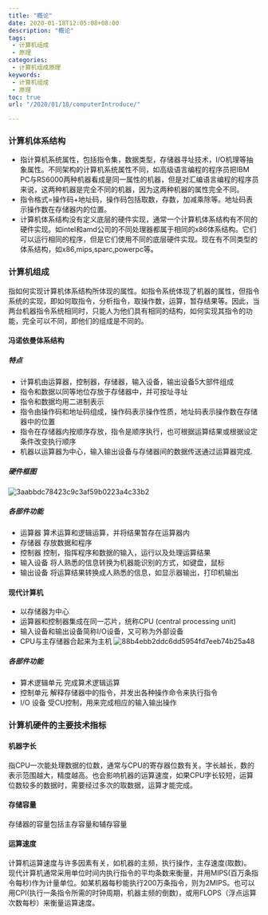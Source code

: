 ```yaml
---
title: "概论"
date: 2020-01-18T12:05:08+08:00
description: "概论"
tags:
 - 计算机组成
 - 原理
categories:
 - 计算机组成原理
keywords:
 - 计算机组成
 - 原理
toc: true
url: "/2020/01/18/computerIntroduce/"

---
```



### 计算机体系结构
* 指计算机系统属性，包括指令集，数据类型，存储器寻址技术，I/O机理等抽象属性。不同架构的计算机系统属性不同，如高级语言编程的程序员把IBM PC与RS6000两种机器看成是同一属性的机器，但是对汇编语言编程的程序员来说，这两种机器是完全不同的机器，因为这两种机器的属性完全不同。  
* 指令格式=操作码+地址码，操作码包括取数，存数，加减乘除等。地址码表示操作数在存储器内的位置。  
* 计算机体系结构没有定义底层的硬件实现，通常一个计算机体系结构有不同的硬件实现。如intel和amd公司的不同处理器都属于相同的x86体系结构。它们可以运行相同的程序，但是它们使用不同的底层硬件实现。现在有不同类型的体系结构，如x86,mips,sparc,powerpc等。   

### 计算机组成
指如何实现计算机体系结构所体现的属性。如指令系统体现了机器的属性，但指令系统的实现，即如何取指令，分析指令，取操作数，运算，暂存结果等。因此，当两台机器指令系统相同时，只能人为他们具有相同的结构，如何实现其指令的功能，完全可以不同，即他们的组成是不同的。
#### 冯诺依曼体系结构
##### 特点
* 计算机由运算器，控制器，存储器，输入设备，输出设备5大部件组成
* 指令和数据以同等地位存放于存储器中，并可按址寻址
* 指令和数据均用二进制表示
* 指令由操作码和地址码组成，操作码表示操作性质，地址码表示操作数在存储器中的位置
* 指令在存储器内按顺序存放，指令是顺序执行，也可根据运算结果或根据设定条件改变执行顺序
* 机器以运算器为中心，输入输出设备与存储器间的数据传送通过运算器完成. 

##### 硬件框图
![3aabbdc78423c9c3af59b0223a4c33b2](/img/hugo/2020/概论.resources/ScreenClip_1.png)

##### 各部件功能
* 运算器      算术运算和逻辑运算，并将结果暂存在运算器内
* 存储器      存放数据和程序
* 控制器      控制，指挥程序和数据的输入，运行以及处理运算结果
* 输入设备   将人熟悉的信息转换为机器能识别的方式，如键盘，鼠标
* 输出设备   将运算结果转换成人熟悉的信息，如显示器输出，打印机输出

#### 现代计算机
* 以存储器为中心
* 运算器和控制器集成在同一芯片，统称CPU (central processing unit)
* 输入设备和输出设备简称I/O设备，又可称为外部设备
* CPU与主存储器合起来为主机
![88b4ebb2ddc6dd5954fd7eeb74b25a48](/img/hugo/2020/概论.resources/ScreenClip.png)

##### 各部件功能
* 算术逻辑单元      完成算术逻辑运算
* 控制单元           解释存储器中的指令，并发出各种操作命令来执行指令
* I/O 设备           受CU控制，用来完成相应的输入输出操作


### 计算机硬件的主要技术指标
#### 机器字长
指CPU一次能处理数据的位数，通常与CPU的寄存器位数有关。字长越长，数的表示范围越大，精度越高。也会影响机器的运算速度，如果CPU字长较短，运算位数较多的数据时，需要经过多次的取数据，运算才能完成。

#### 存储容量
存储器的容量包括主存容量和辅存容量
#### 运算速度
计算机运算速度与许多因素有关，如机器的主频，执行操作，主存速度(取数)。
现代计算机通常采用单位时间内执行指令的平均条数来衡量，并用MIPS(百万条指令每秒)作为计量单位。如某机器每秒能执行200万条指令，则为2MIPS。也可以用CPI(执行一条指令所需的时钟周期，机器主频的倒数)，或用FLOPS（浮点运算次数每秒）来衡量运算速度。


























